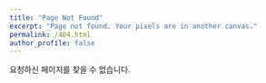 ```yaml
---
title: "Page Not Found"
excerpt: "Page not found. Your pixels are in another canvas."
permalink: /404.html
author_profile: false
---
```


요청하신 페이지를 찾을 수 없습니다.

<script>
  var GOOG_FIXURL_LANG = 'en';
  var GOOG_FIXURL_SITE = 'https://pheol9166.github.io'
</script>
<script src="https://linkhelp.clients.google.com/tbproxy/lh/wm/fixurl.js">
</script>
